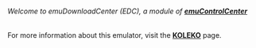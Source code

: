 ###### Welcome to emuDownloadCenter (EDC), a module of [**emuControlCenter**](https://github.com/PhoenixInteractiveNL/emuControlCenter/wiki/)

For more information about this emulator, visit the [**KOLEKO**](https://github.com/PhoenixInteractiveNL/emuDownloadCenter/wiki/Emulator-koleko#menu) page.
